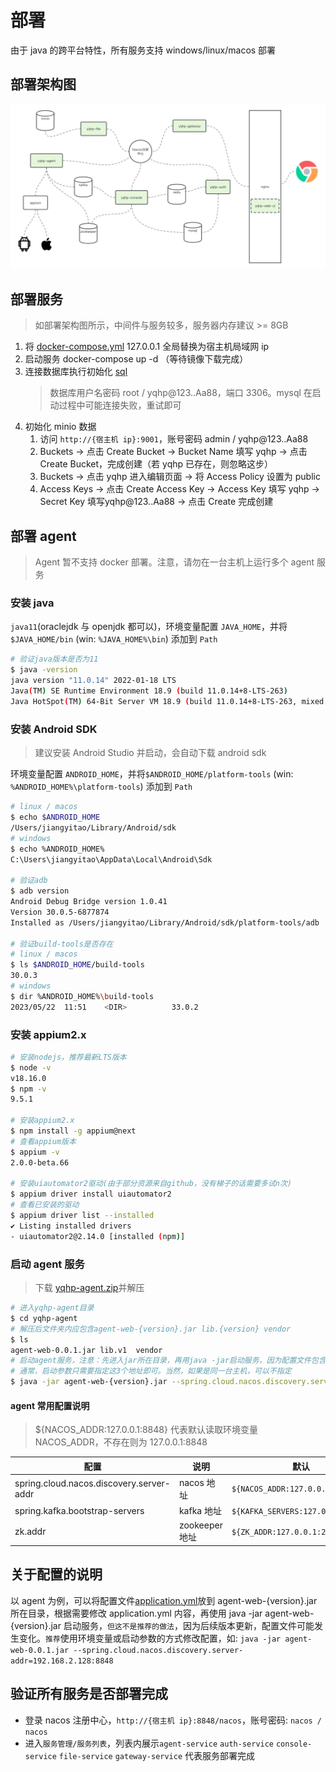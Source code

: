 # 部署

由于 java 的跨平台特性，所有服务支持 windows/linux/macos 部署

## 部署架构图

![An image](/yqhp-deploy-architecture-v1.png)

## 部署服务

> 如部署架构图所示，中间件与服务较多，服务器内存建议 >= 8GB

1. 将 [docker-compose.yml](https://github.com/yqhp/yqhp/blob/main/docker/docker-compose.yml) 127.0.0.1 全局替换为宿主机局域网 ip
2. 启动服务 docker-compose up -d （等待镜像下载完成）
3. 连接数据库执行初始化 [sql](https://github.com/yqhp/yqhp/blob/main/db.sql)
   > 数据库用户名密码 root / yqhp@123..Aa88，端口 3306。mysql 在启动过程中可能连接失败，重试即可
4. 初始化 minio 数据
   1. 访问 `http://{宿主机 ip}:9001`，账号密码 admin / yqhp@123..Aa88
   2. Buckets -> 点击 Create Bucket -> Bucket Name 填写 yqhp -> 点击 Create Bucket，完成创建（若 yqhp 已存在，则忽略这步）
   3. Buckets -> 点击 yqhp 进入编辑页面 -> 将 Access Policy 设置为 public
   4. Access Keys -> 点击 Create Access Key -> Access Key 填写 yqhp -> Secret Key 填写yqhp@123..Aa88 -> 点击 Create 完成创建

## 部署 agent

> Agent 暂不支持 docker 部署。注意，请勿在一台主机上运行多个 agent 服务

### 安装 java

`java11`(oraclejdk 与 openjdk 都可以)，环境变量配置 `JAVA_HOME`，并将 `$JAVA_HOME/bin` (win: `%JAVA_HOME%\bin`) 添加到 `Path`

```bash
# 验证java版本是否为11
$ java -version
java version "11.0.14" 2022-01-18 LTS
Java(TM) SE Runtime Environment 18.9 (build 11.0.14+8-LTS-263)
Java HotSpot(TM) 64-Bit Server VM 18.9 (build 11.0.14+8-LTS-263, mixed mode)
```

### 安装 Android SDK

> 建议安装 Android Studio 并启动，会自动下载 android sdk

环境变量配置 `ANDROID_HOME`，并将`$ANDROID_HOME/platform-tools` (win: `%ANDROID_HOME%\platform-tools`) 添加到 `Path`

```bash
# linux / macos
$ echo $ANDROID_HOME
/Users/jiangyitao/Library/Android/sdk
# windows
$ echo %ANDROID_HOME%
C:\Users\jiangyitao\AppData\Local\Android\Sdk

# 验证adb
$ adb version
Android Debug Bridge version 1.0.41
Version 30.0.5-6877874
Installed as /Users/jiangyitao/Library/Android/sdk/platform-tools/adb

# 验证build-tools是否存在
# linux / macos
$ ls $ANDROID_HOME/build-tools
30.0.3
# windows
$ dir %ANDROID_HOME%\build-tools
2023/05/22  11:51    <DIR>          33.0.2
```

### 安装 appium2.x

```bash
# 安装nodejs，推荐最新LTS版本
$ node -v
v18.16.0
$ npm -v
9.5.1

# 安装appium2.x
$ npm install -g appium@next
# 查看appium版本
$ appium -v
2.0.0-beta.66

# 安装uiautomator2驱动(由于部分资源来自github，没有梯子的话需要多试n次)
$ appium driver install uiautomator2
# 查看已安装的驱动
$ appium driver list --installed
✔ Listing installed drivers
- uiautomator2@2.14.0 [installed (npm)]

```

### 启动 agent 服务

> 下载 [yqhp-agent.zip](https://github.com/yqhp/yqhp/releases)并解压

```sh
# 进入yqhp-agent目录
$ cd yqhp-agent
# 解压后文件夹内应包含agent-web-{version}.jar lib.{version} vendor
$ ls
agent-web-0.0.1.jar lib.v1  vendor
# 启动agent服务，注意：先进入jar所在目录，再用java -jar启动服务，因为配置文件包含vendor相对路径
# 通常，启动参数只需要指定这3个地址即可。当然，如果是同一台主机，可以不指定
$ java -jar agent-web-{version}.jar --spring.cloud.nacos.discovery.server-addr=192.168.2.128:8848 --spring.kafka.bootstrap-servers=192.168.2.128:9094 --zk.addr=192.168.2.128:2181

```

#### agent 常用配置说明

> ${NACOS_ADDR:127.0.0.1:8848} 代表默认读取环境变量 NACOS_ADDR，不存在则为 127.0.0.1:8848

| 配置                                     | 说明           | 默认                              | since |
| ---------------------------------------- | -------------- | --------------------------------- | ----- |
| spring.cloud.nacos.discovery.server-addr | nacos 地址     | `${NACOS_ADDR:127.0.0.1:8848}`    | 0.0.1 |
| spring.kafka.bootstrap-servers           | kafka 地址     | `${KAFKA_SERVERS:127.0.0.1:9094}` | 0.0.1 |
| zk.addr                                  | zookeeper 地址 | `${ZK_ADDR:127.0.0.1:2181}`       | 0.0.1 |

## 关于配置的说明

以 agent 为例，可以将配置文件[application.yml](https://github.com/yqhp/yqhp/blob/main/agent/agent-web/src/main/resources/application.yml)放到 agent-web-{version}.jar 所在目录，根据需要修改 application.yml 内容，再使用 java -jar agent-web-{version}.jar 启动服务，`但这不是推荐的做法`，因为后续版本更新，配置文件可能发生变化。`推荐`使用环境变量或启动参数的方式修改配置，如: `java -jar agent-web-0.0.1.jar --spring.cloud.nacos.discovery.server-addr=192.168.2.128:8848`

## 验证所有服务是否部署完成

- 登录 nacos 注册中心，`http://{宿主机 ip}:8848/nacos`，账号密码: `nacos / nacos`
- 进入`服务管理/服务列表`，列表内展示`agent-service` `auth-service` `console-service` `file-service` `gateway-service` 代表服务部署完成
